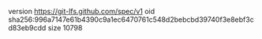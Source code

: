 version https://git-lfs.github.com/spec/v1
oid sha256:996a7147e61b4390c9a1ec6470761c548d2bebcbd39740f3e8ebf3cd83eb9cdd
size 10798
